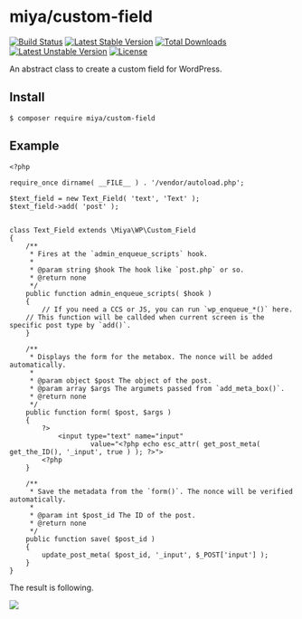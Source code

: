 # miya/custom-field

[![Build Status](https://travis-ci.org/miya0001/custom-field.svg?branch=master)](https://travis-ci.org/miya0001/custom-field)
[![Latest Stable Version](https://poser.pugx.org/miya/custom-field/v/stable)](https://packagist.org/packages/miya/custom-field)
[![Total Downloads](https://poser.pugx.org/miya/custom-field/downloads)](https://packagist.org/packages/miya/custom-field)
[![Latest Unstable Version](https://poser.pugx.org/miya/custom-field/v/unstable)](https://packagist.org/packages/miya/custom-field)
[![License](https://poser.pugx.org/miya/custom-field/license)](https://packagist.org/packages/miya/custom-field)

An abstract class to create a custom field for WordPress.

## Install

```
$ composer require miya/custom-field
```

## Example

```
<?php

require_once dirname( __FILE__ ) . '/vendor/autoload.php';

$text_field = new Text_Field( 'text', 'Text' );
$text_field->add( 'post' );


class Text_Field extends \Miya\WP\Custom_Field
{
	/**
	 * Fires at the `admin_enqueue_scripts` hook.
	 *
	 * @param string $hook The hook like `post.php` or so.
	 * @return none
	 */
	public function admin_enqueue_scripts( $hook )
	{
		// If you need a CCS or JS, you can run `wp_enqueue_*()` here.
    // This function will be callded when current screen is the specific post type by `add()`.
	}

	/**
	 * Displays the form for the metabox. The nonce will be added automatically.
	 *
	 * @param object $post The object of the post.
	 * @param array $args The argumets passed from `add_meta_box()`.
	 * @return none
	 */
	public function form( $post, $args )
	{
		?>
			<input type="text" name="input"
					value="<?php echo esc_attr( get_post_meta( get_the_ID(), '_input', true ) ); ?>">
		<?php
	}

	/**
	 * Save the metadata from the `form()`. The nonce will be verified automatically.
	 *
	 * @param int $post_id The ID of the post.
	 * @return none
	 */
	public function save( $post_id )
	{
		update_post_meta( $post_id, '_input', $_POST['input'] );
	}
}
```

The result is following.

![](https://www.evernote.com/l/ABXdwD3SniRG87vOmH0juQw6yY5vxS7V7_cB/image.png)
